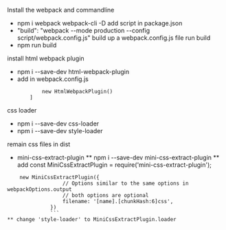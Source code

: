 
Install the webpack and commandline
*   npm i webpack webpack-cli -D
add script in package.json
*   "build": "webpack --mode production --config script/webpack.config.js"
build up a webpack.config.js file
run build
*   npm run build

install html webpack plugin
*   npm i --save-dev html-webpack-plugin
*   add in webpack.config.js
    ```plugins: [
            new HtmlWebpackPlugin()
        ]
     ```

css loader
*   npm i --save-dev css-loader
*   npm i --save-dev style-loader

remain css files in dist
*  mini-css-extract-plugin
**  npm i --save-dev mini-css-extract-plugin
**    add const MiniCssExtractPlugin = require('mini-css-extract-plugin');
```
    new MiniCssExtractPlugin({
                  // Options similar to the same options in webpackOptions.output
                  // both options are optional
                  filename: '[name].[chunkHash:6]css',
              })
              ```
** change 'style-loader' to MiniCssExtractPlugin.loader